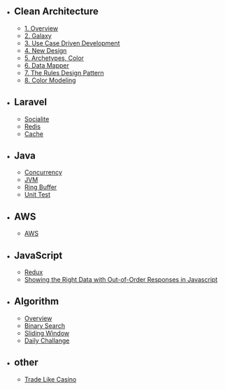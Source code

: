
- ## Clean Architecture
    - [1. Overview](./cleanArchitecture/overview)
    - [2. Galaxy](./cleanArchitecture/galaxy)
    - [3. Use Case Driven Development](./cleanArchitecture/useCaseDriven)
    - [4. New Design](./cleanArchitecture/design)
    - [5. Archetypes, Color](./cleanArchitecture/colorModeling)
    - [6. Data Mapper](./cleanArchitecture/dataMapper)
    - [7. The Rules Design Pattern](./cleanArchitecture/theRulesDesignPattern)
    - [8. Color Modeling](./cleanArchitecture/colorModeling)
- ## Laravel
    - [Socialite](./laravel/socialite)
    - [Redis](./laravel/redis)
    - [Cache](./laravel/cache)
- ## Java
    - [Concurrency](./java/concurrency)
    - [JVM](./java/ppt)
    - [Ring Buffer](./java/ringbuffer)
    - [Unit Test](./java/test)
- ## AWS
    - [AWS](./aws/aws)
- ## JavaScript
    - [Redux](./js/redux)
    - [Showing the Right Data with Out-of-Order Responses in Javascript](./js/outOfOrderResponse)
- ## Algorithm
    - [Overview](./algorithm/overview)
    - [Binary Search](./algorithm/binarySearch)
    - [Sliding Window](./algorithm/slidingWindow)
    - [Daily Challange](./algorithm/daily)
- ## other
    - [Trade Like Casino](./tradeLikeCasino)
